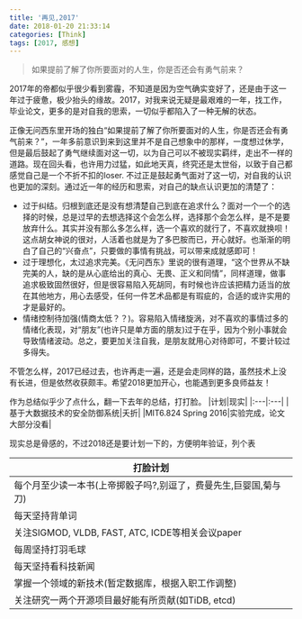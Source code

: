 ```yaml
---
title: '再见,2017'
date: 2018-01-20 21:33:14
categories: [Think]
tags: [2017, 感想]
---
```

> 如果提前了解了你所要面对的人生，你是否还会有勇气前来？

2017年的帝都似乎很少看到雾霾，不知道是因为空气确实变好了，还是由于这一年过于疲惫，极少抬头的缘故。2017，对我来说无疑是最艰难的一年，找工作，毕业论文，更多的是对自我的思索，一切似乎都陷入了一种无解的状态。

正像无问西东里开场的独白“如果提前了解了你所要面对的人生，你是否还会有勇气前来？”，一年多前意识到来到这里并不是自己想象中的那样，一度想过休学，但是最后鼓起了勇气继续面对这一切，以为自己可以不被现实羁绊，走出不一样的道路。现在回头看，也许用力过猛，如此地天真，终究还是太世俗，以致于自己都感觉自己是一个不折不扣的loser. 不过正是鼓起勇气面对了这一切，对自我的认识也更加的深刻。通过近一年的经历和思索，对自己的缺点认识更加的清楚了：
- 过于纠结。归根到底还是没有想清楚自己到底在追求什么？面对一个一个的选择的时候，总是过早的去想选择这个会怎么样，选择那个会怎么样，是不是要放弃什么。其实并没有那么多怎么样，选一个喜欢的就行了，不喜欢就换呗！这点胡女神说的很对，人活着也就是为了多巴胺而已，开心就好。也渐渐的明白了自己的“兴奋点”，只要做的事情有挑战，可以带来成就感即可！
- 过于理想化，太过追求完美。《无问西东》里说的很有道理，“这个世界从不缺完美的人，缺的是从心底给出的真心、无畏、正义和同情”，同样道理，做事追求极致固然很好，但是很容易陷入死胡同，有时候也许应该把精力适当的放在其他地方，用心去感受，任何一件艺术品都是有瑕疵的，合适的或许实用的才是最好的。
- 情绪控制待加强(情商太低？？)。容易陷入情绪旋涡，对不喜欢的事情过多的情绪化表现，对“朋友”(也许只是单方面的朋友)过于在乎，因为个别小事就会导致情绪波动。总之，要更加关注自我，是朋友就用心对待即可，不要计较过多得失。

不管怎么样，2017已经过去，也许再走一遍，还是会走同样的路，虽然技术上没有长进，但是依然收获颇丰。希望2018更加开心，也能遇到更多良师益友！

作为总结似乎少了点什么，翻一下去年的总结，打打脸。
|计划|现实|
|:---|:---|
|基于大数据技术的安全防御系统|夭折|
|MIT6.824 Spring 2016|实验完成，论文大部分没看|

现实总是骨感的，不过2018还是要计划一下的，方便明年验证，列个表

|打脸计划|
|---|
|每个月至少读一本书(上帝掷骰子吗?,别逗了，费曼先生,巨婴国,菊与刀)|
|每天坚持背单词|
|关注SIGMOD, VLDB, FAST, ATC, ICDE等相关会议paper|
|每周坚持打羽毛球|
|每天坚持看科技新闻|
|掌握一个领域的新技术(暂定数据库，根据入职工作调整)|
|关注研究一两个开源项目最好能有所贡献(如TiDB, etcd)|